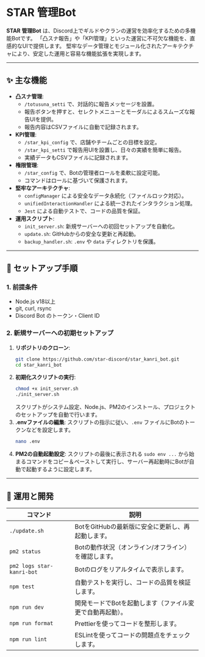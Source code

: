 # STAR 管理Bot

**STAR 管理Bot** は、Discord上でギルドやクランの運営を効率化するための多機能Botです。
「凸スナ報告」や「KPI管理」といった運営に不可欠な機能を、直感的なUIで提供します。
堅牢なデータ管理とモジュール化されたアーキテクチャにより、安定した運用と容易な機能拡張を実現します。

---

## ✨ 主な機能

- **凸スナ管理**:
  - `/totusuna_setti` で、対話的に報告メッセージを設置。
  - 報告ボタンを押すと、セレクトメニューとモーダルによるスムーズな報告UIを提供。
  - 報告内容はCSVファイルに自動で記録されます。
- **KPI管理**:
  - `/star_kpi_config` で、店舗やチームごとの目標を設定。
  - `/star_kpi_setti` で報告用UIを設置し、日々の実績を簡単に報告。
  - 実績データもCSVファイルに記録されます。
- **権限管理**:
  - `/star_config` で、Botの管理者ロールを柔軟に設定可能。
  - コマンドはロールに基づいて保護されます。
- **堅牢なアーキテクチャ**:
  - `configManager` による安全なデータ永続化（ファイルロック対応）。
  - `unifiedInteractionHandler` による統一されたインタラクション処理。
  - `Jest` による自動テストで、コードの品質を保証。
- **運用スクリプト**:
  - `init_server.sh`: 新規サーバーへの初回セットアップを自動化。
  - `update.sh`: GitHubからの安全な更新と再起動。
  - `backup_handler.sh`: `.env` や `data` ディレクトリを保護。

---

## 🚀 セットアップ手順

### 1. 前提条件
- Node.js v18以上
- git, curl, rsync
- Discord Bot のトークン・Client ID

### 2. 新規サーバーへの初期セットアップ

1.  **リポジトリのクローン**:
    ```bash
    git clone https://github.com/star-discord/star_kanri_bot.git
    cd star_kanri_bot
    ```
2.  **初期化スクリプトの実行**:
    ```bash
    chmod +x init_server.sh
    ./init_server.sh
    ```
    スクリプトがシステム設定、Node.js、PM2のインストール、プロジェクトのセットアップを自動で行います。
3.  **.envファイルの編集**:
    スクリプトの指示に従い、`.env` ファイルにBotのトークンなどを設定します。
    ```bash
    nano .env
    ```
4.  **PM2の自動起動設定**:
    スクリプトの最後に表示される `sudo env ...` から始まるコマンドをコピー＆ペーストして実行し、サーバー再起動時にBotが自動で起動するように設定します。

---

## 🔧 運用と開発

| コマンド                | 説明                                           |
| ----------------------- | ---------------------------------------------- |
| `./update.sh`           | BotをGitHubの最新版に安全に更新し、再起動します。 |
| `pm2 status`            | Botの動作状況（オンライン/オフライン）を確認します。 |
| `pm2 logs star-kanri-bot` | Botのログをリアルタイムで表示します。              |
| `npm test`              | 自動テストを実行し、コードの品質を検証します。     |
| `npm run dev`           | 開発モードでBotを起動します（ファイル変更で自動再起動）。 |
| `npm run format`        | Prettierを使ってコードを整形します。             |
| `npm run lint`          | ESLintを使ってコードの問題点をチェックします。     |
